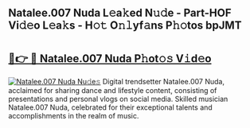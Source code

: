 ## Natalee.007 Nuda L𝚎a𝚔ed N𝚞𝚍e - Part-HOF Vi𝚍𝚎o L𝚎a𝚔s - H𝚘𝚝 O𝚗𝚕yf𝚊ns P𝚑𝚘tos bpJMT

# <h2><a href="http://kf6yj7.oniu.top/?m=Natalee.007+Nuda">🔗👉 🔴 Natalee.007 Nuda P𝚑ot𝚘𝚜 V𝚒d𝚎o</a></h2>

[![Natalee.007 Nuda Nu𝚍e𝚜](https://i.imgur.com/0qMVB7G.gif)](http://kf6yj7.oniu.top/?m=Natalee.007+Nuda)
Digital trendsetter Natalee.007 Nuda, acclaimed for sharing dance and lifestyle content, consisting of presentations and personal vlogs on social media. Skilled musician Natalee.007 Nuda, celebrated for their exceptional talents and accomplishments in the realm of music.  
